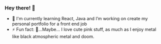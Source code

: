 ### Hey there! 👋


- 🌱 I'm currently learning React, Java and I’m working on create my personal portfolio for a front end job
- ⚡ Fun fact: 🤔...Maybe... I love cute pink stuff, as much as I enjoy metal like black atmospheric metal and doom.

<!--
**Narian9/Narian9** is a ✨ _special_ ✨ repository because its `README.md` (this file) appears on your GitHub profile.

Here are some ideas to get you started:

- 🔭  ...

- 👯 I’m looking to collaborate on ...
- 🤔 I’m looking for help with ...
- 💬 Ask me about ...
- 📫 How to reach me: ...
- 😄 Pronouns: ...
- ⚡ Fun fact: ...
-->
